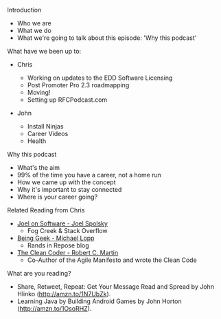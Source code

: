 Introduction
* Who we are
* What we do
* What we're going to talk about this episode: 'Why this podcast'

What have we been up to:

* Chris
  * Working on updates to the EDD Software Licensing
  * Post Promoter Pro 2.3 roadmapping
  * Moving!
  * Setting up RFCPodcast.com

* John
  * Install Ninjas
  * Career Videos
  * Health

Why this podcast
* What's the aim
* 99% of the time you have a career, not a home run
* How we came up with the concept
* Why it's important to stay connected
* Where is your career going?

Related Reading from Chris
* [Joel on Software - Joel Spolsky](http://amzn.to/1Ra0g8d)
  * Fog Creek & Stack Overflow 
* [Being Geek - Michael Lopp](http://amzn.to/1k3DrZL)
  * Rands in Repose blog
* [The Clean Coder - Robert C. Martin](http://amzn.to/1k3DBAi)
  * Co-Author of the Agile Manifesto and wrote the Clean Code

What are you reading?
* Share, Retweet, Repeat: Get Your Message Read and Spread by John Hlinko (http://amzn.to/1N7UbZk).
* Learning Java by Building Android Games by John Horton (http://amzn.to/1OsoRHZ).
